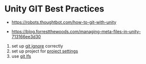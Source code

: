 # Unity GIT Best Practices

* https://robots.thoughtbot.com/how-to-git-with-unity

* https://blog.forrestthewoods.com/managing-meta-files-in-unity-713166ee3d30


1. set up [git ignore](https://github.com/github/gitignore/blob/master/Unity.gitignore) correctly
1. set up project for [project settings](https://robots.thoughtbot.com/how-to-git-with-unity#2-configure-unity-for-version-control)
1. use [git lfs](https://robots.thoughtbot.com/how-to-git-with-unity#3--use-git-large-file-storage)
